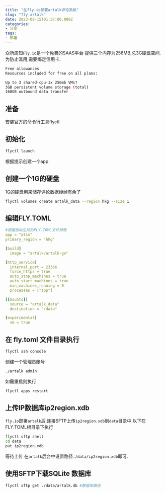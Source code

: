 ```yaml
---
title: "在fly.io部署artalk评论系统"
slug: "fly-artalk"
date: 2023-08-15T01:37:00.000Z
categories:
- 分享
tags:
- 部署
---
```


众所周知`Fly.io`是一个免费的SAAS平台
提供三个内存为256MB,总3G硬盘空间.
为防止滥用,需要绑定信用卡.
```bash
Free allowances
Resources included for free on all plans:

Up to 3 shared-cpu-1x 256mb VMs†
3GB persistent volume storage (total)
160GB outbound data transfer
```
## 准备
安装官方的命令行工具flyctl

## 初始化
```bash
flyctl launch
```
根据提示创建一个app

## 创建一个1G的硬盘
1G的硬盘用来储存评论数据绰绰有余了
```bash
flyctl volumes create artalk_data --region hkg --size 1
```
## 编辑FLY.TOML

```yaml
#根据自动生成的FLY.TOML文件修改
app = "atim"  
primary_region = "hkg"

[build]
  image = "artalk/artalk-go"

[http_service]
  internal_port = 23366
  force_https = true
  auto_stop_machines = true
  auto_start_machines = true
  min_machines_running = 0
  processes = ["app"]

[[mounts]]
  source = "artalk_data"
  destination = "/data"

[experimental]
  vm = true
```
## 在 fly.toml 文件目录执行
```bash
flyctl ssh console
```
创建一个管理员账号
```bash
./artalk admin
```
如需重启则执行
```bash
flyctl apps restart
```
## 上传IP数据库ip2region.xdb
`fly.io`部署`artalk`后,连接SFTP上传`ip2region.xdb`到`data`目录中
以下在FLY.TOML根目录下执行
```bash
flyctl sftp shell
cd data
put ip2region.xdb
```
等待上传
在`artalk`后台中设置路径`./data/ip2region.xdb`即可.

## 使用SFTP下载SQLite 数据库

```bash
flyctl sftp get ./data/artalk.db #数据库路径
```
